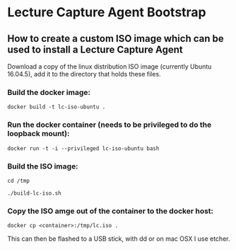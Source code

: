 # Lecture Capture Agent Bootstrap

## How to create a custom ISO image which can be used to install a Lecture Capture Agent

Download a copy of the linux distribution ISO image (currently Ubuntu 16.04.5), add it to the directory that holds these files.

### Build the docker image:

`docker build -t lc-iso-ubuntu .`

### Run the docker container (needs to be privileged to do the loopback mount):

`docker run -t -i --privileged lc-iso-ubuntu bash`

### Build the ISO image:

`cd /tmp`

`./build-lc-iso.sh`

### Copy the ISO amge out of the container to the docker host:

`docker cp <container>:/tmp/lc.iso .`

This can then be flashed to a USB stick, with dd or on mac OSX I use etcher.
